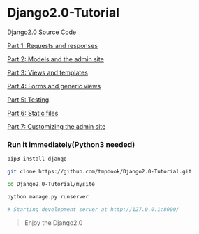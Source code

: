 # Django2.0-Tutorial
Django2.0 Source Code

[Part 1: Requests and responses](https://docs.djangoproject.com/en/2.0/intro/tutorial01/)

[Part 2: Models and the admin site](https://docs.djangoproject.com/en/2.0/intro/tutorial02/)

[Part 3: Views and templates](https://docs.djangoproject.com/en/2.0/intro/tutorial03/)

[Part 4: Forms and generic views](https://docs.djangoproject.com/en/2.0/intro/tutorial04/)

[Part 5: Testing](https://docs.djangoproject.com/en/2.0/intro/tutorial05/)

[Part 6: Static files](https://docs.djangoproject.com/en/2.0/intro/tutorial06/)

[Part 7: Customizing the admin site](https://docs.djangoproject.com/en/2.0/intro/tutorial07/)

### Run it immediately(Python3 needed)

```bash
pip3 install django

git clone https://github.com/tmpbook/Django2.0-Tutorial.git

cd Django2.0-Tutorial/mysite

python manage.py runserver

# Starting development server at http://127.0.0.1:8000/
```

> Enjoy the Django2.0

